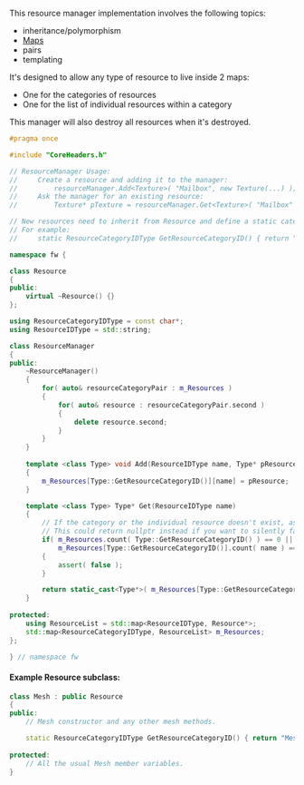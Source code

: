 
This resource manager implementation involves the following topics:
- inheritance/polymorphism
- [Maps](../C++%20Fine%20Details/Maps.md)
- pairs
- templating

It's designed to allow any type of resource to live inside 2 maps:
- One for the categories of resources
- One for the list of individual resources within a category

This manager will also destroy all resources when it's destroyed.

```c++
#pragma once

#include "CoreHeaders.h"

// ResourceManager Usage:
//     Create a resource and adding it to the manager:
//         resourceManager.Add<Texture>( "Mailbox", new Texture(...) );
//     Ask the manager for an existing resource:
//         Texture* pTexture = resourceManager.Get<Texture>( "Mailbox" );

// New resources need to inherit from Resource and define a static categoryID method.
// For example:
//     static ResourceCategoryIDType GetResourceCategoryID() { return "Mesh"; }

namespace fw {

class Resource
{
public:
	virtual ~Resource() {}
};

using ResourceCategoryIDType = const char*;
using ResourceIDType = std::string;

class ResourceManager
{
public:
	~ResourceManager()
	{
        for( auto& resourceCategoryPair : m_Resources )
        {
            for( auto& resource : resourceCategoryPair.second )
            {
                delete resource.second;
            }
        }
	}
	
	template <class Type> void Add(ResourceIDType name, Type* pResource)
	{
		m_Resources[Type::GetResourceCategoryID()][name] = pResource;
	}

	template <class Type> Type* Get(ResourceIDType name)
	{
		// If the category or the individual resource doesn't exist, assert.
		// This could return nullptr instead if you want to silently fail.
		if( m_Resources.count( Type::GetResourceCategoryID() ) == 0 ||
		    m_Resources[Type::GetResourceCategoryID()].count( name ) == 0 )
		{
			assert( false );
		}

		return static_cast<Type*>( m_Resources[Type::GetResourceCategoryID()][name] );
	}
	
protected:
	using ResourceList = std::map<ResourceIDType, Resource*>;
	std::map<ResourceCategoryIDType, ResourceList> m_Resources;
};

} // namespace fw
```

#### Example Resource subclass:

```c++
class Mesh : public Resource
{
public:
	// Mesh constructor and any other mesh methods.

	static ResourceCategoryIDType GetResourceCategoryID() { return "Mesh"; }
	
protected:
	// All the usual Mesh member variables.
}
```
